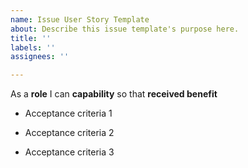 ```yaml
---
name: Issue User Story Template
about: Describe this issue template's purpose here.
title: ''
labels: ''
assignees: ''

---
```


As a **role** I can **capability** so that **received benefit**

- Acceptance criteria 1

- Acceptance criteria 2

- Acceptance criteria 3
